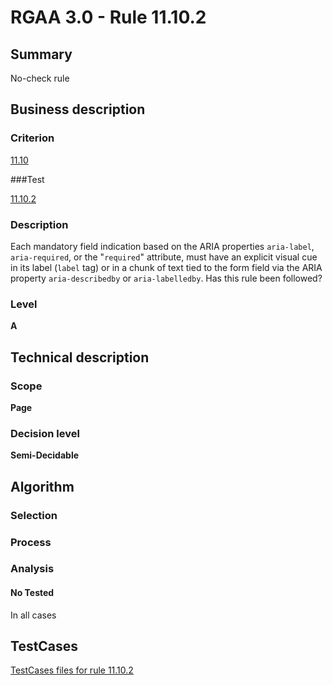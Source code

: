 # RGAA 3.0 -  Rule 11.10.2

## Summary

No-check rule

## Business description

### Criterion

[11.10](http://disic.github.io/rgaa_referentiel_en/RGAA3.0_Criteria_English_version_v1.html#crit-11-10)

###Test

[11.10.2](http://disic.github.io/rgaa_referentiel_en/RGAA3.0_Criteria_English_version_v1.html#test-11-10-2)

### Description
Each mandatory field indication based on the
    ARIA properties <code>aria-label</code>, <code>aria-required</code>, or the
    "<code>required</code>" attribute, must have an explicit visual cue
    in its label (<code>label</code> tag) or in a chunk of text tied to
    the form field via the ARIA property <code>aria-describedby</code>
    or <code>aria-labelledby</code>. Has this rule been followed? 


### Level

**A**

## Technical description

### Scope

**Page**

### Decision level

**Semi-Decidable**

## Algorithm

### Selection

### Process

### Analysis

#### No Tested 

In all cases




##  TestCases 

[TestCases files for rule 11.10.2](https://github.com/Asqatasun/Asqatasun/tree/master/rules/rules-rgaa3.0/src/test/resources/testcases/rgaa30/Rgaa30Rule111002/) 


